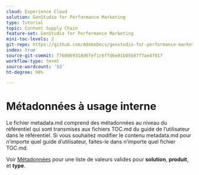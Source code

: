```yaml
---
cloud: Experience Cloud
solution: GenStudio for Performance Marketing
type: Tutorial
topic: Content Supply Chain
feature-set: GenStudio for Performance Marketing
mini-toc-levels: 2
git-repo: https://github.com/AdobeDocs/genstudio-for-performance-marketing-learn.fr-FR
index: true
source-git-commit: f760069318d6fef1c6ffd6e01b05b87f7ae47017
workflow-type: tm+mt
source-wordcount: '53'
ht-degree: 98%

---
```



# Métadonnées à usage interne

Le fichier metadata.md comprend des métadonnées au niveau du référentiel qui sont transmises aux fichiers TOC.md du guide de l’utilisateur dans le référentiel. Si vous souhaitez modifier le contenu metadata.md pour n’importe quel guide d’utilisateur, faites-le dans n’importe quel fichier TOC.md.

Voir [Métadonnées](https://experienceleague.adobe.com/docs/authoring-guide-exl/using/editing/user-guide-setup/metadata.html?lang=fr) pour une liste de valeurs valides pour **solution**, **produit**, et **type**.
